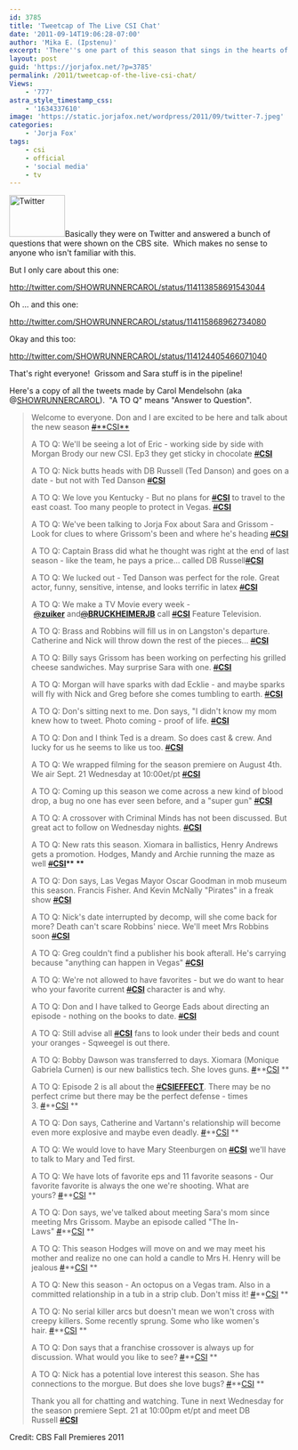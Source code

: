 ```yaml
---
id: 3785
title: 'Tweetcap of The Live CSI Chat'
date: '2011-09-14T19:06:28-07:00'
author: 'Mika E. (Ipstenu)'
excerpt: 'There''s one part of this season that sings in the hearts of all the GSR fans.  Yes, there''s a spoiler about that.  Come on and read!'
layout: post
guid: 'https://jorjafox.net/?p=3785'
permalink: /2011/tweetcap-of-the-live-csi-chat/
Views:
    - '777'
astra_style_timestamp_css:
    - '1634337610'
image: 'https://static.jorjafox.net/wordpress/2011/09/twitter-7.jpeg'
categories:
    - 'Jorja Fox'
tags:
    - csi
    - official
    - 'social media'
    - tv
---
```


<img class="alignleft size-thumbnail wp-image-3786" title="Twitter" src="//static.jorjafox.net/wordpress/2011/09/twitter-7-210x140.jpeg" alt="Twitter" width="100" height="75" />Basically they were on Twitter and answered a bunch of questions that were shown on the CBS site.  Which makes no sense to anyone who isn't familiar with this.

But I only care about this one:

http://twitter.com/SHOWRUNNERCAROL/status/114113858691543044

Oh ... and this one:

http://twitter.com/SHOWRUNNERCAROL/status/114115868962734080

Okay and this too:

http://twitter.com/SHOWRUNNERCAROL/status/114124405466071040

That's right everyone!  Grissom and Sara stuff is in the pipeline!

Here's a copy of all the tweets made by Carol Mendelsohn (aka @<a href="https://twitter.com/SHOWRUNNERCAROL">SHOWRUNNERCAROL</a>).  "A TO Q" means "Answer to Question".
<blockquote>Welcome to everyone. Don and I are excited to be here and talk about the new season <a title="#CSI" href="https://twitter.com/#!/search?q=%23CSI" rel="nofollow"><s>#</s>**CSI**</a>

A TO Q: We'll be seeing a lot of Eric - working side by side with Morgan Brody our new CSI. Ep3 they get sticky in chocolate <a title="#CSI" href="https://twitter.com/#!/search?q=%23CSI" rel="nofollow"><s>#</s>**CSI**</a>

A TO Q: Nick butts heads with DB Russell (Ted Danson) and goes on a date - but not with Ted Danson <a title="#CSI" href="https://twitter.com/#!/search?q=%23CSI" rel="nofollow"><s>#</s>**CSI**</a>

A TO Q: We love you Kentucky - But no plans for <a title="#CSI" href="https://twitter.com/#!/search?q=%23CSI" rel="nofollow"><s>#</s>**CSI**</a> to travel to the east coast. Too many people to protect in Vegas. <a title="#CSI" href="https://twitter.com/#!/search?q=%23CSI" rel="nofollow"><s>#</s>**CSI**</a>

A TO Q: We've been talking to Jorja Fox about Sara and Grissom - Look for clues to where Grissom's been and where he's heading <a title="#CSI" href="https://twitter.com/#!/search?q=%23CSI" rel="nofollow"><s>#</s>**CSI**</a>

A TO Q: Captain Brass did what he thought was right at the end of last season - like the team, he pays a price... called DB Russell<a title="#CSI" href="https://twitter.com/#!/search?q=%23CSI" rel="nofollow"><s>#</s>**CSI**</a>

A TO Q: We lucked out - Ted Danson was perfect for the role. Great actor, funny, sensitive, intense, and looks terrific in latex <a title="#CSI" href="https://twitter.com/#!/search?q=%23CSI" rel="nofollow"><s>#</s>**CSI**</a>

A TO Q: We make a TV Movie every week - <a href="https://twitter.com/#!/zuiker" rel="nofollow" data-screen-name="zuiker"><s>@</s>**zuiker**</a> and<a href="https://twitter.com/#!/BRUCKHEIMERJB" rel="nofollow" data-screen-name="BRUCKHEIMERJB"><s>@</s>**BRUCKHEIMERJB**</a> call <a title="#CSI" href="https://twitter.com/#!/search?q=%23CSI" rel="nofollow"><s>#</s>**CSI**</a> Feature Television.

A TO Q: Brass and Robbins will fill us in on Langston's departure. Catherine and Nick will throw down the rest of the pieces... <a title="#CSI" href="https://twitter.com/#!/search?q=%23CSI" rel="nofollow"><s>#</s>**CSI**</a>

A TO Q: Billy says Grissom has been working on perfecting his grilled cheese sandwiches. May surprise Sara with one. <a title="#CSI" href="https://twitter.com/#!/search?q=%23CSI" rel="nofollow"><s>#</s>**CSI**</a>

A TO Q: Morgan will have sparks with dad Ecklie - and maybe sparks will fly with Nick and Greg before she comes tumbling to earth. <a title="#CSI" href="https://twitter.com/#!/search?q=%23CSI" rel="nofollow"><s>#</s>**CSI**</a>

A TO Q: Don's sitting next to me. Don says, "I didn't know my mom knew how to tweet. Photo coming - proof of life. <a title="#CSI" href="https://twitter.com/#!/search?q=%23CSI" rel="nofollow"><s>#</s>**CSI**</a>

A TO Q: Don and I think Ted is a dream. So does cast &amp; crew. And lucky for us he seems to like us too. <a title="#CSI" href="https://twitter.com/#!/search?q=%23CSI" rel="nofollow"><s>#</s>**CSI**</a>

A TO Q: We wrapped filming for the season premiere on August 4th. We air Sept. 21 Wednesday at 10:00et/pt <a title="#CSI" href="https://twitter.com/#!/search?q=%23CSI" rel="nofollow"><s>#</s>**CSI**</a>

A TO Q: Coming up this season we come across a new kind of blood drop, a bug no one has ever seen before, and a "super gun" <a title="#CSI" href="https://twitter.com/#!/search?q=%23CSI" rel="nofollow"><s>#</s>**CSI**</a>

A TO Q: A crossover with Criminal Minds has not been discussed. But great act to follow on Wednesday nights. <a title="#CSI" href="https://twitter.com/#!/search?q=%23CSI" rel="nofollow"><s>#</s>**CSI**</a>

A TO Q: New rats this season. Xiomara in ballistics, Henry Andrews gets a promotion. Hodges, Mandy and Archie running the maze as well <a title="#CSI" href="https://twitter.com/#!/search?q=%23CSI" rel="nofollow"><s>#</s>**CSI**</a><span style="color: #000000;">** **</span>

A TO Q: Don says, Las Vegas Mayor Oscar Goodman in mob museum this season. Francis Fisher. And Kevin McNally "Pirates" in a freak show <a title="#CSI" href="https://twitter.com/#!/search?q=%23CSI" rel="nofollow"><s>#</s>**CSI**</a>

A TO Q: Nick's date interrupted by decomp, will she come back for more? Death can't scare Robbins' niece. We'll meet Mrs Robbins soon <a title="#CSI" href="https://twitter.com/#!/search?q=%23CSI" rel="nofollow"><s>#</s>**CSI**</a>

A TO Q: Greg couldn't find a publisher his book afterall. He's carrying because "anything can happen in Vegas" <a title="#CSI" href="https://twitter.com/#!/search?q=%23CSI" rel="nofollow"><s>#</s>**CSI**</a>

A TO Q: We're not allowed to have favorites - but we do want to hear who your favorite current <a title="#CSI" href="https://twitter.com/#!/search?q=%23CSI" rel="nofollow"><s>#</s>**CSI**</a> character is and why.

A TO Q: Don and I have talked to George Eads about directing an episode - nothing on the books to date. <a title="#CSI" href="https://twitter.com/#!/search?q=%23CSI" rel="nofollow"><s>#</s>**CSI**</a>

A TO Q: Still advise all <a title="#CSI" href="https://twitter.com/#!/search?q=%23CSI" rel="nofollow"><s>#</s>**CSI**</a> fans to look under their beds and count your oranges - Sqweegel is out there.

A TO Q: Bobby Dawson was transferred to days. Xiomara (Monique Gabriela Curnen) is our new ballistics tech. She loves guns. <s><a title="#CSI" href="https://twitter.com/#!/search?q=%23CSI" rel="nofollow">#</a></s>**<a title="#CSI" href="https://twitter.com/#!/search?q=%23CSI" rel="nofollow">CSI</a> **

A TO Q: Episode 2 is all about the <a title="#CSIEFFECT" href="https://twitter.com/#!/search?q=%23CSIEFFECT" rel="nofollow"><s>#</s>**CSIEFFECT**</a>. There may be no perfect crime but there may be the perfect defense - times 3. <s><a title="#CSI" href="https://twitter.com/#!/search?q=%23CSI" rel="nofollow">#</a></s>**<a title="#CSI" href="https://twitter.com/#!/search?q=%23CSI" rel="nofollow">CSI</a> **

A TO Q: Don says, Catherine and Vartann's relationship will become even more explosive and maybe even deadly. <s><a title="#CSI" href="https://twitter.com/#!/search?q=%23CSI" rel="nofollow">#</a></s>**<a title="#CSI" href="https://twitter.com/#!/search?q=%23CSI" rel="nofollow">CSI</a> **

A TO Q: We would love to have Mary Steenburgen on <a title="#CSI" href="https://twitter.com/#!/search?q=%23CSI" rel="nofollow"><s>#</s>**CSI**</a> we'll have to talk to Mary and Ted first.

A TO Q: We have lots of favorite eps and 11 favorite seasons - Our favorite favorite is always the one we're shooting. What are yours? <s><a title="#CSI" href="https://twitter.com/#!/search?q=%23CSI" rel="nofollow">#</a></s>**<a title="#CSI" href="https://twitter.com/#!/search?q=%23CSI" rel="nofollow">CSI</a> **

A TO Q: Don says, we've talked about meeting Sara's mom since meeting Mrs Grissom. Maybe an episode called "The In-Laws" <s><a title="#CSI" href="https://twitter.com/#!/search?q=%23CSI" rel="nofollow">#</a></s>**<a title="#CSI" href="https://twitter.com/#!/search?q=%23CSI" rel="nofollow">CSI</a> **

A TO Q: This season Hodges will move on and we may meet his mother and realize no one can hold a candle to Mrs H. Henry will be jealous <s><a title="#CSI" href="https://twitter.com/#!/search?q=%23CSI" rel="nofollow">#</a></s>**<a title="#CSI" href="https://twitter.com/#!/search?q=%23CSI" rel="nofollow">CSI</a> **

A TO Q: New this season - An octopus on a Vegas tram. Also in a committed relationship in a tub in a strip club. Don't miss it! <s><a title="#CSI" href="https://twitter.com/#!/search?q=%23CSI" rel="nofollow">#</a></s>**<a title="#CSI" href="https://twitter.com/#!/search?q=%23CSI" rel="nofollow">CSI</a> **

A TO Q: No serial killer arcs but doesn't mean we won't cross with creepy killers. Some recently sprung. Some who like women's hair. <s><a title="#CSI" href="https://twitter.com/#!/search?q=%23CSI" rel="nofollow">#</a></s>**<a title="#CSI" href="https://twitter.com/#!/search?q=%23CSI" rel="nofollow">CSI</a> **

A TO Q: Don says that a franchise crossover is always up for discussion. What would you like to see? <s><a title="#CSI" href="https://twitter.com/#!/search?q=%23CSI" rel="nofollow">#</a></s>**<a title="#CSI" href="https://twitter.com/#!/search?q=%23CSI" rel="nofollow">CSI</a> **

A TO Q: Nick has a potential love interest this season. She has connections to the morgue. But does she love bugs? <s><a title="#CSI" href="https://twitter.com/#!/search?q=%23CSI" rel="nofollow">#</a></s>**<a title="#CSI" href="https://twitter.com/#!/search?q=%23CSI" rel="nofollow">CSI</a> **

Thank you all for chatting and watching. Tune in next Wednesday for the season premiere Sept. 21 at 10:00pm et/pt and meet DB Russell <a title="#CSI" href="https://twitter.com/#!/search?q=%23CSI" rel="nofollow"><s>#</s>**CSI**</a></blockquote>
Credit: CBS Fall Premieres 2011
